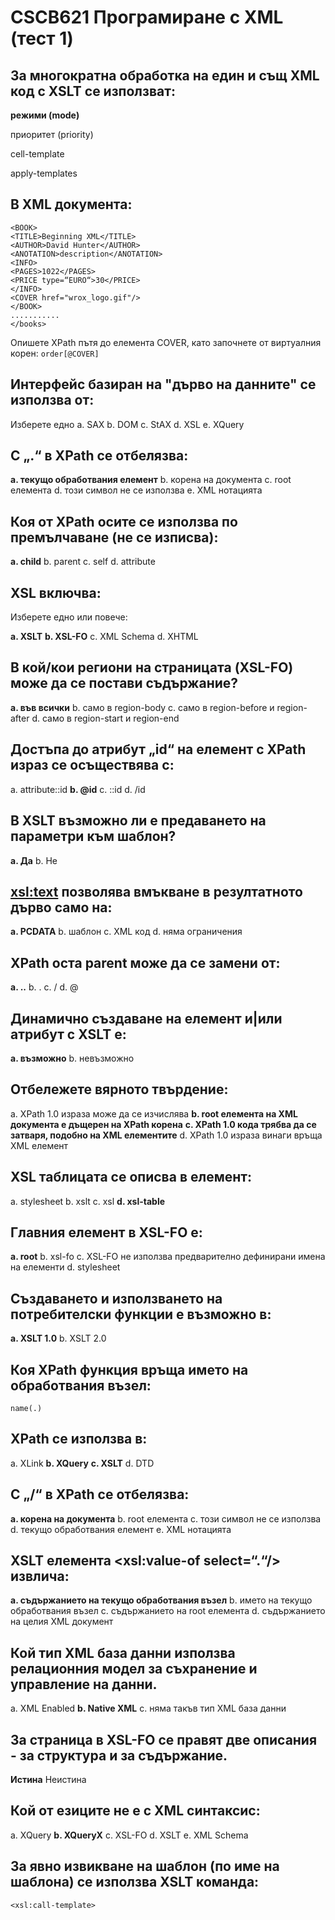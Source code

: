 ﻿# CSCB621 Програмиране с XML (тест 1)


## За многократна обработка на един и същ XML код с XSLT се използват:

  __режими (mode)__
  
  приоритет (priority)
  
  cell-template
  
  apply-templates


## В XML документа:

```<books>
<BOOK>
<TITLE>Beginning XML</TITLE>
<AUTHOR>David Hunter</AUTHOR>
<ANOTATION>description</ANOTATION>
<INFO>
<PAGES>1022</PAGES>
<PRICE type=“EURO“>30</PRICE>
</INFO>
<COVER href="wrox_logo.gif"/>
</BOOK>
...........
</books>
```

Опишете XPath пътя до елемента COVER, като започнете от виртуалния корен:
`order[@COVER]`

## Интерфейс базиран на "дърво на данните" се използва от:
Изберете едно
a. SAX
b. DOM
c. StAX
d. XSL
e. XQuery

## С „.“ в XPath се отбелязва:

**a. текущо обработвания елемент**
b. корена на документа
c. root елемента
d. този символ не се използва
e. XML нотацията

## Коя от XPath осите се използва по премълчаване (не се изписва):

**a. child**
b. parent
c. self
d. attribute

## XSL включва:
Изберете едно или повече:

**a. XSLT**
**b. XSL-FO**
c. XML Schema
d. XHTML

## В кой/кои региони на страницата (XSL-FO) може да се постави съдържание?

**a. във всички**
b. само в region-body
c. само в region-before и region-after
d. само в region-start и region-end

## Достъпа до атрибут „id“ на елемент с XPath израз се осъществява с:

a. attribute::id
**b. @id**
c. ::id
d. /id

## В XSLT възможно ли е предаването на параметри към шаблон?

**a. Да**
b. Не

## <xsl:text> позволява вмъкване в резултатното дърво само на:

**a. PCDATA**
b. шаблон
c. XML код
d. няма ограничения

## XPath оста parent може да се замени от:
**a. ..**
b. .
c. /
d. @

## Динамично създаване на елемент и|или атрибут с XSLT е:

**a. възможно**
b. невъзможно

## Отбележете вярното твърдение:

a. XPath 1.0 израза може да се изчислява
**b. root елемента на XML документа е дъщерен на XPath корена**
**c. XPath 1.0 кода трябва да се затваря, подобно на XML елементите**
d. XPath 1.0 израза винаги връща XML елемент


## XSL таблицата се описва в елемент:

a. stylesheet
b. xslt
c. xsl
**d. xsl-table**


## Главния елемент в XSL-FO е:

**a. root**
b. xsl-fo
c. XSL-FO не използва предварително дефинирани имена на елементи
d. stylesheet

## Създаването и използването на потребителски функции е възможно в:

**a. XSLT 1.0**
b. XSLT 2.0

## Коя XPath функция връща името на обработвания възел:
`name(.)`

## XPath се използва в:

a. XLink
**b. XQuery**
**c. XSLT**
d. DTD

## С „/“ в XPath се отбелязва:

**a. корена на документа**
b. root елемента
c. този символ не се използва
d. текущо обработвания елемент
e. XML нотацията

## XSLT елемента <xsl:value-of select=“.“/> извлича:

**a. съдържанието на текущо обработвания възел**
b. името на текущо обработвания възел
c. съдържанието на root елемента
d. съдържанието на целия XML документ

## Кой тип XML база данни използва релационния модел за съхранение и управление на данни.

a. XML Enabled
**b. Native XML**
c. няма такъв тип XML база данни

## За страница в XSL-FO се правят две описания - за структура и за съдържание.

**Истина**
Неистина

## Кой от езиците не е с XML синтаксис:

a. XQuery
**b. XQueryX**
c. XSL-FO
d. XSLT
e. XML Schema

## За явно извикване на шаблон (по име на шаблона) се използва XSLT команда:
`<xsl:call-template>`
